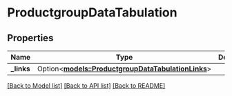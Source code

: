 # ProductgroupDataTabulation

## Properties

Name | Type | Description | Notes
------------ | ------------- | ------------- | -------------
**_links** | Option<[**models::ProductgroupDataTabulationLinks**](ProductgroupDataTabulationLinks.md)> |  | [optional]

[[Back to Model list]](../README.md#documentation-for-models) [[Back to API list]](../README.md#documentation-for-api-endpoints) [[Back to README]](../README.md)


